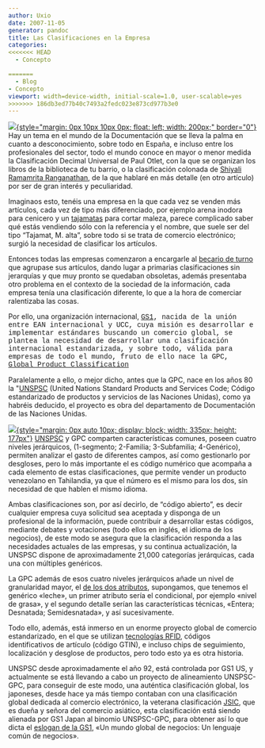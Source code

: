 ```yaml
---
author: Uxio
date: 2007-11-05
generator: pandoc
title: Las Clasificaciones en la Empresa
categories:
<<<<<<< HEAD
  - Concepto

=======
  - Blog
- Concepto
viewport: width=device-width, initial-scale=1.0, user-scalable=yes
>>>>>>> 186db3ed77b40c7493a2fedc023e873cd977b3e0
---
```


[![](http://www.therhodesgroup.com/images/images/CitiCorp-Library-Tower--Gas.jpg){style="margin: 0px 10px 10px 0px; float: left; width: 200px;"
border="0"}](http://www.therhodesgroup.com/images/images/CitiCorp-Library-Tower--Gas.jpg)
Hay un tema en el mundo de la Documentación que se lleva la palma en
cuanto a desconocimiento, sobre todo en España, e incluso entre los
profesionales del sector, todo el mundo conoce en mayor o menor medida
la Clasificación Decimal Universal de Paul Otlet, con la que se
organizan los libros de la biblioteca de tu barrio, o la clasificación
colonada de [Shiyali Ramamrita Ranganathan](http://w3.uniroma1.it/vrd/mathematics/i-ranganathan.html),
de la que hablaré en más detalle (en otro artículo) por ser de gran
interés y peculiaridad.

Imaginaos esto, tenéis una empresa en la que cada vez se venden más artículos, cada vez de tipo más diferenciado, por ejemplo arena inodora para cenicero y un [tajamatas](http://www.infotarifa.com/clasificacion/TAJAMATAS_REF.8520/13/60/102/571/1235799/detalleArticulo.html) para cortar maleza, parece complicado saber qué estás vendiendo sólo con la referencia y el nombre, que suele ser del tipo “Tajamat, M. alta”, sobre todo si se trata de comercio electrónico; surgió la necesidad de clasificar los artículos.

Entonces todas las empresas comenzaron a encargarle al [becario de turno](http://usuarios.lycos.es/foreromaniacos/noticias/Tibur/becario.jpg) que agrupase sus artículos, dando lugar a primarias clasificaciones sin jerarquías y que muy pronto se quedaban obsoletas, además presentaba otro problema en el contexto de la sociedad de la información, cada empresa tenía una clasificación diferente, lo que a la hora de comerciar ralentizaba las cosas.

Por ello, una organización internacional, <a style="font-family: courier new;" href="http://www.gs1.org/">GS1</a><span style="font-family:courier new;">, nacida de la unión entre EAN internacional y UCC, cuya misión es desarrollar e implementar estándares buscando un comercio global, se plantea la necesidad de desarrollar una clasificación internacional estandarizada, y sobre todo, válida para empresas de todo el mundo, fruto de ello nace la GPC, [Global Product Classification](http://gpcbrowser.gs1.org)

Paralelamente a ello, o mejor dicho, antes que la GPC, nace en los años 80 la "[UNSPSC](http://www.unspsc.org/Search.asp) (United Nations Standard Products and Services Code; Código estandarizado de productos y servicios de las Naciones Unidas), como ya habréis deducido, el proyecto es obra del departamento de Documentación de las Naciones Unidas. 

[![](http://www.ean.dk/unspscdk3/Unspsc/UNSPSC_opb.png){style="margin: 0px auto 10px; display: block; width: 335px; height: 177px"}](http://www.ean.dk/unspscdk3/Unspsc/UNSPSC_opb.png) [UNSPSC](http://www.unspsc.org/Defaults.asp/) y GPC comparten características comunes, poseen cuatro niveles jerárquicos, (1-segmento; 2-Familia; 3-Subfamilia; 4-Genérico), permiten analizar el gasto de diferentes campos, así como gestionarlo por desgloses, pero lo más importante el es código numérico que acompaña a cada elemento de estas clasificaciones, que permite vender un producto venezolano en Tahilandia, ya que el número es el mismo para los dos, sin necesidad de que hablen el mismo idioma.

Ambas clasificaciones son, por así decirlo, de “código abierto”, es decir cualquier empresa cuya solicitud sea aceptada y disponga de un profesional de la información, puede contribuir a desarrollar estas códigos, mediante debates y votaciones (todo ellos en inglés, el idioma de los negocios), de este modo se asegura que la clasificación responda a las necesidades actuales de las empresas, y su continua actualización, la UNSPSC dispone de aproximadamente 21,000 categorías jerárquicas, cada una con múltiples genéricos.

La GPC además de esos cuatro niveles jerárquicos añade un nivel de granularidad mayor, el [de los dos atributos](http://www.gs1jo.org.jo/Images/gpc4.jpg), supongamos, que tenemos el genérico «leche», un primer atributo sería el condicional, por ejemplo «nivel de grasa», y el segundo detalle serían las características técnicas, «Entera; Desnatada; Semidesnatada», y así sucesivamente.
          
Todo ello, además, está inmerso en un enorme proyecto global de comercio estandarizado, en el que se utilizan [tecnologías RFID](http://es.wikipedia.org/wiki/RFID), códigos identificativos de artículo (código GTIN), e incluso chips de seguimiento, localización y desglose de productos, pero todo esto ya es otra historia.

UNSPSC desde aproximadamente el año 92, está controlada por GS1 US, y actualmente se está llevando a cabo un proyecto de alineamiento UNSPSC-GPC, para conseguir de este modo, una auténtica clasificación global, los japoneses, desde hace ya más tiempo contaban con una clasificación global dedicada al comercio electrónico, la veterana clasificación [JSIC](http://unstats.un.org/unsd/cr/ctryreg/ctrydetail.asp?id=200), que es dueña y señora del comercio asiático, esta clasificación está siendo alienada por GS1 Japan al binomio UNSPSC-GPC, para obtener así lo que dicta el [eslogan de la GS1](http://learn.gs1.org/portal3/ml_faq.asp), «Un mundo global de negocios: Un lenguaje común de negocios».

